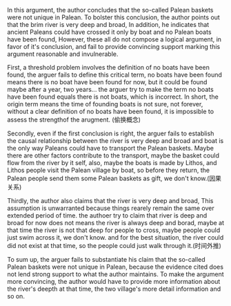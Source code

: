 In this argument, the author concludes that the so-called Palean baskets were not unique in Palean. To bolster this conclusion, the author points out that the brim river is very deep and broad, In addition, he indicates that ancient Paleans could have crossed it only by boat and no Palean boats have been found, However, these all do not compose a logical argument, in favor of it's conclusion, and fail to provide convincing support marking this argument reasonable and invulnerable.


First, a threshold problem involves the definition of no boats have been found, the arguer fails to define this critical term, no boats have been found means there is no boat have been found for now, but it could be found maybe after a year, two years... the arguer try to make the term no boats have been found equals there is not boats, which is incorrect. In short, the origin term means the time of founding boats is not sure, not forever, without a clear definition of no boats have been found, it is impossible to assess the strengthof the arugment. (偷换概念)


Secondly, even if the first conclusion is right, the arguer fails to establish the causal relationship between the river is very deep and broad and boat is the only way Paleans could have to transport the Palean baskets. Maybe there are other factors contribute to the transport, maybe the basket could flow from the river by it self, also, maybe the boats is made by Lithos, and Lithos people visit the Palean village by boat, so before they return, the Palean people send them some Palean baskets as gift, we don't know.(因果关系)


Thirdly, the author also claims that the river is very deep and broad, This assumption is unwarranted because things rearely remain the same over extended period of time. the authoer try to claim that river is deep and broad for now does not means the river is always deep and borad, maybe at that time the river is not that deep for people to cross, maybe people could just swim across it, we don't know. and for the best situation, the river could did not exist at that time, so the people could just walk through it.(时间外推)


To sum up, the arguer fails to substantiate his claim that the so-called Palean baskets were not unique in Palean, because the evidence cited does not lend strong support to what the author maintains. To make the argument more convincing, the author would have to provide more information about the river's deepth at that time, the two village's more detail information and so on.
